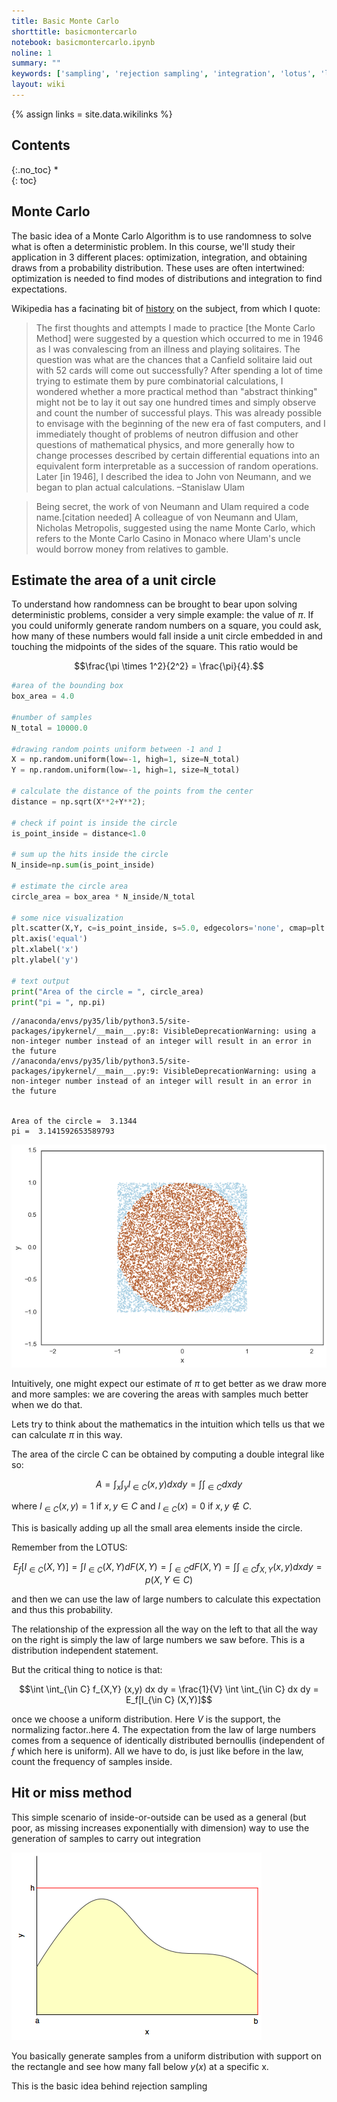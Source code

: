 ```yaml
---
title: Basic Monte Carlo
shorttitle: basicmontercarlo
notebook: basicmontercarlo.ipynb
noline: 1
summary: ""
keywords: ['sampling', 'rejection sampling', 'integration', 'lotus', 'law of large numbers', 'monte-carlo', 'expectations']
layout: wiki
---
```

{% assign links = site.data.wikilinks %}

## Contents
{:.no_toc}
*  
{: toc}








## Monte Carlo

The basic idea of a Monte Carlo Algorithm is to use randomness to solve what is often a deterministic problem. In this course, we'll study their application in 3 different places: optimization, integration, and obtaining draws from a probability distribution. These uses are often intertwined: optimization is needed to find modes of distributions and integration to find expectations.

Wikipedia has a facinating bit of [history](https://en.wikipedia.org/wiki/Monte_Carlo_method) on the subject, from which I quote:

>The first thoughts and attempts I made to practice [the Monte Carlo Method] were suggested by a question which occurred to me in 1946 as I was convalescing from an illness and playing solitaires. The question was what are the chances that a Canfield solitaire laid out with 52 cards will come out successfully? After spending a lot of time trying to estimate them by pure combinatorial calculations, I wondered whether a more practical method than "abstract thinking" might not be to lay it out say one hundred times and simply observe and count the number of successful plays. This was already possible to envisage with the beginning of the new era of fast computers, and I immediately thought of problems of neutron diffusion and other questions of mathematical physics, and more generally how to change processes described by certain differential equations into an equivalent form interpretable as a succession of random operations. Later [in 1946], I described the idea to John von Neumann, and we began to plan actual calculations.
–Stanislaw Ulam

>Being secret, the work of von Neumann and Ulam required a code name.[citation needed] A colleague of von Neumann and Ulam, Nicholas Metropolis, suggested using the name Monte Carlo, which refers to the Monte Carlo Casino in Monaco where Ulam's uncle would borrow money from relatives to gamble.

## Estimate the area of a unit circle

To understand how randomness can be brought to bear upon solving deterministic problems, consider a very simple example: the value of $\pi$. If you could uniformly generate random numbers on a square, you could ask, how many of these numbers would fall inside a unit circle embedded in and touching the midpoints of the sides of the square. This ratio would be

$$\frac{\pi \times 1^2}{2^2} = \frac{\pi}{4}.$$



```python
#area of the bounding box
box_area = 4.0    

#number of samples
N_total = 10000.0 

#drawing random points uniform between -1 and 1
X = np.random.uniform(low=-1, high=1, size=N_total)  
Y = np.random.uniform(low=-1, high=1, size=N_total)   

# calculate the distance of the points from the center 
distance = np.sqrt(X**2+Y**2);  
 
# check if point is inside the circle    
is_point_inside = distance<1.0

# sum up the hits inside the circle
N_inside=np.sum(is_point_inside)

# estimate the circle area
circle_area = box_area * N_inside/N_total

# some nice visualization
plt.scatter(X,Y, c=is_point_inside, s=5.0, edgecolors='none', cmap=plt.cm.Paired)  
plt.axis('equal')
plt.xlabel('x')
plt.ylabel('y')

# text output
print("Area of the circle = ", circle_area)
print("pi = ", np.pi)
```


    //anaconda/envs/py35/lib/python3.5/site-packages/ipykernel/__main__.py:8: VisibleDeprecationWarning: using a non-integer number instead of an integer will result in an error in the future
    //anaconda/envs/py35/lib/python3.5/site-packages/ipykernel/__main__.py:9: VisibleDeprecationWarning: using a non-integer number instead of an integer will result in an error in the future


    Area of the circle =  3.1344
    pi =  3.141592653589793



![png](basicmontercarlo_files/basicmontercarlo_4_2.png)


Intuitively, one might expect our estimate of $\pi$ to get better as we draw more and more samples: we are covering the areas with samples much better when we do that.

Lets try to think about the mathematics in the intuition which tells us that we can calculate $\pi$ in this way. 

The area of the circle C can be obtained by computing a double integral like so:

$$A = \int_x \int_y I_{\in C}(x, y) dx dy = \int \int_{\in C} dx dy $$

where $I_{\in C} (x, y) = 1$ if
$x,y \in C$ and $I_{\in C}(x) = 0$ if $x,y \notin C$.

This is basically adding up all the small area elements inside the circle.

Remember from the LOTUS:

$$E_f[I_{\in C} (X,Y)] = \int I_{\in C} (X,Y) dF(X,Y) = \int_{\in C} dF(X,Y) = \int \int_{\in C} f_{X,Y} (x,y) dx dy = p(X,Y \in C)$$

and then we can use the law of large numbers to calculate this expectation and thus this probability.

The relationship of the expression all the way on the left to that all the way on the right is simply the law of large numbers we saw before. This is a distribution independent statement.

But the critical thing to notice is that:

$$\int \int_{\in C} f_{X,Y} (x,y) dx dy  =  \frac{1}{V} \int \int_{\in C}  dx dy = E_f[I_{\in C} (X,Y)]$$ 

once we choose a uniform distribution. Here $V$ is the support, the normalizing factor..here 4. The expectation from the law of large numbers comes from a sequence of identically distributed bernoullis (independent of $f$ which here is uniform). All we have to do, is just like before in the law, count the frequency of samples inside.




## Hit or miss method

This simple scenario of inside-or-outside can be used as a general (but poor, as missing increases exponentially with dimension)  way to use the generation of samples to carry out integration

![](images/hitormiss.png)

You basically generate samples from a uniform distribution with support on the rectangle and see how many fall below $y(x)$ at a specific x.

This is the basic idea behind rejection sampling
